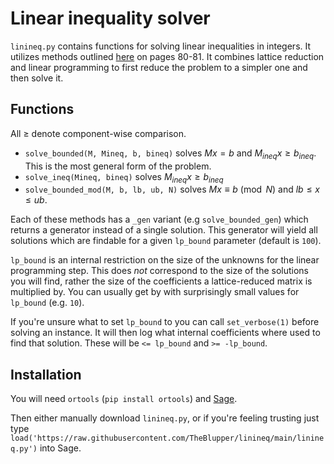 # Linear inequality solver

`linineq.py` contains functions for solving linear inequalities in integers. It utilizes methods outlined [here](https://library.wolfram.com/infocenter/Books/8502/AdvancedAlgebra.pdf) on pages 80-81. It combines lattice reduction and linear programming to first reduce the problem to a simpler one and then solve it.

## Functions
All $\ge$ denote component-wise comparison.

 - `solve_bounded(M, Mineq, b, bineq)` solves $Mx = b$ and $M_{ineq}x \ge b_{ineq}$. This is the most general form of the problem.
 - `solve_ineq(Mineq, bineq)` solves $M_{ineq}x \ge b_{ineq}$
 - `solve_bounded_mod(M, b, lb, ub, N)` solves $Mx \equiv b \pmod{N}$ and $lb \le x \le ub$.

Each of these methods has a `_gen` variant (e.g `solve_bounded_gen`) which returns a generator instead of a single solution. This generator will yield all solutions which are findable for a given `lp_bound` parameter (default is `100`).

`lp_bound` is an internal restriction on the size of the unknowns for the linear programming step. This does *not* correspond to the size of the solutions you will find, rather the size of the coefficients a lattice-reduced matrix is multiplied by. You can usually get by with surprisingly small values for `lp_bound` (e.g. `10`).

If you're unsure what to set `lp_bound` to you can call `set_verbose(1)` before solving an instance. It will then log what internal coefficients where used to find that solution. These will be `<= lp_bound` and `>= -lp_bound`.

## Installation
You will need `ortools` (`pip install ortools`) and [Sage](https://doc.sagemath.org/html/en/installation/index.html).

Then either manually download `linineq.py`, or if you're feeling trusting just type `load('https://raw.githubusercontent.com/TheBlupper/linineq/main/linineq.py')` into Sage.